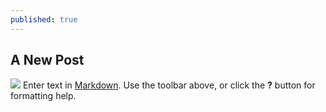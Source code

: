 ```yaml
---
published: true
---
```



## A New Post
![]({{site.baseurl}}/http://i.imgur.com/wrDRQSM.jpg)
Enter text in [Markdown](http://daringfireball.net/projects/markdown/). Use the toolbar above, or click the **?** button for formatting help.
